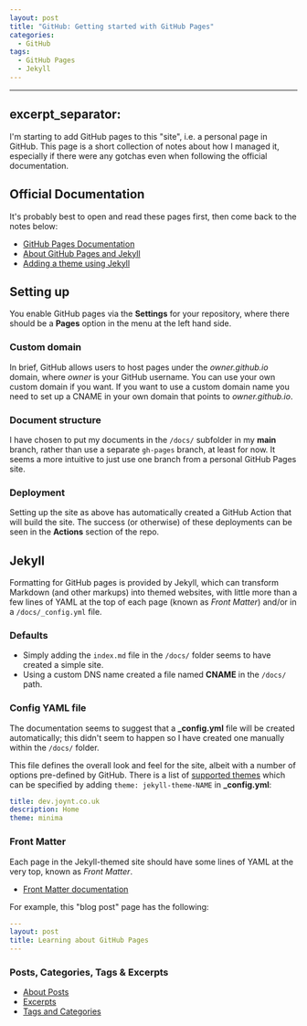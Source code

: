 ```yaml
---
layout: post
title: "GitHub: Getting started with GitHub Pages"
categories:
  - GitHub
tags:
  - GitHub Pages
  - Jekyll
---
```


---
excerpt_separator: <!--more-->
---
I'm starting to add GitHub pages to this "site", i.e. a personal page in GitHub.
This page is a short collection of notes about how I managed it, especially if
there were any gotchas even when following the official documentation.
<!--more-->

## Official Documentation

It's probably best to open and read these pages first, then come back to the
notes below:

* [GitHub Pages Documentation](https://docs.github.com/en/pages)
* [About GitHub Pages and Jekyll](https://docs.github.com/en/pages/setting-up-a-github-pages-site-with-jekyll/about-github-pages-and-jekyll)
* [Adding a theme using Jekyll](https://docs.github.com/en/pages/setting-up-a-github-pages-site-with-jekyll/adding-a-theme-to-your-github-pages-site-using-jekyll)

## Setting up

You enable GitHub pages via the **Settings** for your repository, where there
should be a **Pages** option in the menu at the left hand side.

### Custom domain

In brief, GitHub allows users to host pages under the _owner.github.io_ domain,
where _owner_ is your GitHub username. You can use your own custom domain if you
want. If you want to use a custom domain name you need to set up a CNAME in your
own domain that points to _owner.github.io_.

### Document structure

I have chosen to put my documents in the `/docs/` subfolder in my **main**
branch, rather than use a separate `gh-pages` branch, at least for now. It seems
a more intuitive to just use one branch from a personal GitHub Pages site.

### Deployment

Setting up the site as above has automatically created a GitHub Action that will
build the site. The success (or otherwise) of these deployments can be seen in
the **Actions** section of the repo.

## Jekyll

Formatting for GitHub pages is provided by Jekyll, which can transform Markdown
(and other markups) into themed websites, with little more than a few lines of
YAML at the top of each page (known as _Front Matter_) and/or in a
`/docs/_config.yml` file.

### Defaults

* Simply adding the `index.md` file in the `/docs/` folder seems to have created
a simple site.
* Using a custom DNS name created a file named **CNAME** in the `/docs/` path.

### Config YAML file

The documentation seems to suggest that a **_config.yml** file will be created
automatically; this didn't seem to happen so I have created one manually within
the `/docs/` folder.

This file defines the overall look and feel for the site, albeit with a number
of options pre-defined by GitHub. There is a list of [supported themes](https://pages.github.com/themes/)
which can be specified by adding `theme: jekyll-theme-NAME` in **_config.yml**:

``` yaml
title: dev.joynt.co.uk
description: Home
theme: minima
```

### Front Matter

Each page in the Jekyll-themed site should have some lines of YAML at the very
top, known as _Front Matter_.

* [Front Matter documentation](https://jekyllrb.com/docs/front-matter/)

For example, this "blog post" page has the following:

``` yaml
---
layout: post
title: Learning about GitHub Pages
---
```

### Posts, Categories, Tags & Excerpts

* [About Posts](https://jekyllrb.com/docs/posts/)
* [Excerpts](https://jekyllrb.com/docs/posts/#post-excerpts)
* [Tags and Categories](https://jekyllrb.com/docs/posts/#tags-and-categories)